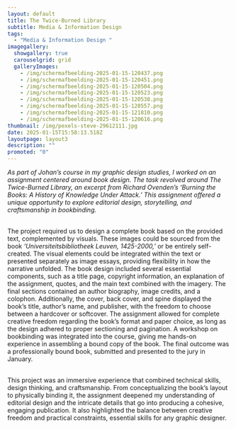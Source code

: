```yaml
---
layout: default
title: The Twice-Burned Library
subtitle: Media & Information Design
tags:
  - "Media & Information Design "
imagegallery:
  showgallery: true
  carouselgrid: grid
  galleryImages:
    - /img/schermafbeelding-2025-01-15-120437.png
    - /img/schermafbeelding-2025-01-15-120451.png
    - /img/schermafbeelding-2025-01-15-120504.png
    - /img/schermafbeelding-2025-01-15-120523.png
    - /img/schermafbeelding-2025-01-15-120538.png
    - /img/schermafbeelding-2025-01-15-120557.png
    - /img/schermafbeelding-2025-01-15-121810.png
    - /img/schermafbeelding-2025-01-15-120616.png
thumbnail: /img/pexels-steve-29612111.jpg
date: 2025-01-15T15:58:13.518Z
layoutpage: layout3
description: ""
promoted: "0"
---
```

*As part of Johan’s course in my graphic design studies, I worked on an assignment centered around book design. The task revolved around The Twice-Burned Library, an excerpt from Richard Ovenden’s ‘Burning the Books: A History of Knowledge Under Attack.’ This assignment offered a unique opportunity to explore editorial design, storytelling, and craftsmanship in bookbinding.*

\
The project required us to design a complete book based on the provided text, complemented by visuals. These images could be sourced from the book *‘Universiteitsbibliotheek Leuven, 1425-2000,’* or be entirely self-created. The visual elements could be integrated within the text or presented separately as image essays, providing flexibility in how the narrative unfolded. The book design included several essential components, such as a title page, copyright information, an explanation of the assignment, quotes, and the main text combined with the imagery. The final sections contained an author biography, image credits, and a colophon. Additionally, the cover, back cover, and spine displayed the book’s title, author’s name, and publisher, with the freedom to choose between a hardcover or softcover. The assignment allowed for complete creative freedom regarding the book’s format and paper choice, as long as the design adhered to proper sectioning and pagination. A workshop on bookbinding was integrated into the course, giving me hands-on experience in assembling a bound copy of the book. The final outcome was a professionally bound book, submitted and presented to the jury in January.

\
This project was an immersive experience that combined technical skills, design thinking, and craftsmanship. From conceptualizing the book’s layout to physically binding it, the assignment deepened my understanding of editorial design and the intricate details that go into producing a cohesive, engaging publication. It also highlighted the balance between creative freedom and practical constraints, essential skills for any graphic designer.